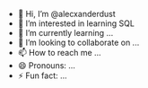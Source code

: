 - 👋 Hi, I’m @alecxanderdust
- 👀 I’m interested in learning SQL
- 🌱 I’m currently learning ...
- 💞️ I’m looking to collaborate on ...
- 📫 How to reach me ...
- 😄 Pronouns: ...
- ⚡ Fun fact: ...

<!---
alecxanderdust/alecxanderdust is a ✨ special ✨ repository because its `README.md` (this file) appears on your GitHub profile.
You can click the Preview link to take a look at your changes.
--->
